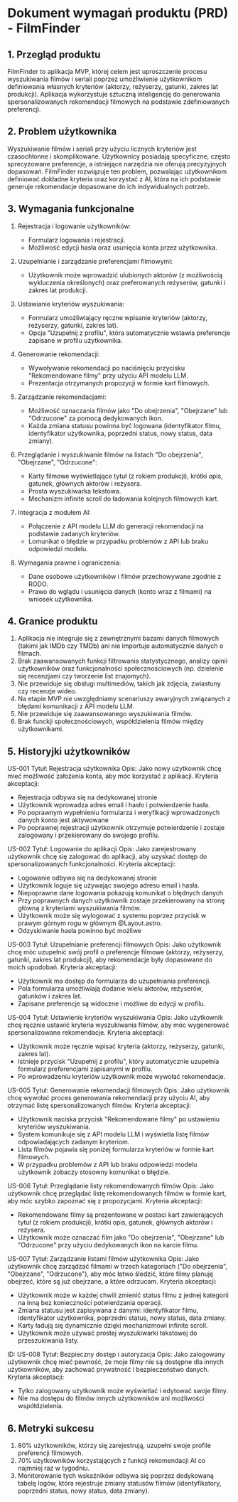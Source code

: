 # Dokument wymagań produktu (PRD) - FilmFinder

## 1. Przegląd produktu

FilmFinder to aplikacja MVP, której celem jest uproszczenie procesu wyszukiwania filmów i seriali poprzez umożliwienie użytkownikom definiowania własnych kryteriów (aktorzy, reżyserzy, gatunki, zakres lat produkcji). Aplikacja wykorzystuje sztuczną inteligencję do generowania spersonalizowanych rekomendacji filmowych na podstawie zdefiniowanych preferencji.

## 2. Problem użytkownika

Wyszukiwanie filmów i seriali przy użyciu licznych kryteriów jest czasochłonne i skomplikowane. Użytkownicy posiadają specyficzne, często sprecyzowane preferencje, a istniejące narzędzia nie oferują precyzyjnych dopasowań. FilmFinder rozwiązuje ten problem, pozwalając użytkownikom definiować dokładne kryteria oraz korzystać z AI, która na ich podstawie generuje rekomendacje dopasowane do ich indywidualnych potrzeb.

## 3. Wymagania funkcjonalne

1. Rejestracja i logowanie użytkowników:

   - Formularz logowania i rejestracji.
   - Możliwość edycji hasła oraz usunięcia konta przez użytkownika.

2. Uzupełnianie i zarządzanie preferencjami filmowymi:

   - Użytkownik może wprowadzić ulubionych aktorów (z możliwością wykluczenia określonych) oraz preferowanych reżyserów, gatunki i zakres lat produkcji.

3. Ustawianie kryteriów wyszukiwania:

   - Formularz umożliwiający ręczne wpisanie kryteriów (aktorzy, reżyserzy, gatunki, zakres lat).
   - Opcja "Uzupełnij z profilu", która automatycznie wstawia preferencje zapisane w profilu użytkownika.

4. Generowanie rekomendacji:

   - Wywoływanie rekomendacji po naciśnięciu przycisku "Rekomendowane filmy" przy użyciu API modelu LLM.
   - Prezentacja otrzymanych propozycji w formie kart filmowych.

5. Zarządzanie rekomendacjami:

   - Możliwość oznaczania filmów jako "Do obejrzenia", "Obejrzane" lub "Odrzucone" za pomocą dedykowanych ikon.
   - Każda zmiana statusu powinna być logowana (identyfikator filmu, identyfikator użytkownika, poprzedni status, nowy status, data zmiany).

6. Przeglądanie i wyszukiwanie filmów na listach "Do obejrzenia", "Obejrzane", "Odrzucone":

   - Karty filmowe wyświetlające tytuł (z rokiem produkcji), krótki opis, gatunek, głównych aktorów i reżysera.
   - Prosta wyszukiwarka tekstowa.
   - Mechanizm infinite scroll do ładowania kolejnych filmowych kart.

7. Integracja z modułem AI:

   - Połączenie z API modelu LLM do generacji rekomendacji na podstawie zadanych kryteriów.
   - Lomunikat o błędzie w przypadku problemów z API lub braku odpowiedzi modelu.

8. Wymagania prawne i ograniczenia:
   - Dane osobowe użytkowników i filmów przechowywane zgodnie z RODO.
   - Prawo do wglądu i usunięcia danych (konto wraz z filmami) na wniosek użytkownika.

## 4. Granice produktu

1. Aplikacja nie integruje się z zewnętrznymi bazami danych filmowych (takimi jak IMDb czy TMDb) ani nie importuje automatycznie danych o filmach.
2. Brak zaawansowanych funkcji filtrowania statystycznego, analizy opinii użytkowników oraz funkcjonalności społecznościowych (np. dzielenie się recenzjami czy tworzenie list znajomych).
3. Nie przewiduje się obsługi multimediów, takich jak zdjęcia, zwiastuny czy recenzje wideo.
4. Na etapie MVP nie uwzględniamy scenariuszy awaryjnych związanych z błędami komunikacji z API modelu LLM.
5. Nie przewiduje się zaawansowanego wyszukiwania filmów.
6. Brak funckji społecznościowych, współdzielenia filmów między użytkownikami.

## 5. Historyjki użytkowników

US-001
Tytuł: Rejestracja użytkownika
Opis: Jako nowy użytkownik chcę mieć możliwość założenia konta, aby móc korzystać z aplikacji.
Kryteria akceptacji:

- Rejestracja odbywa się na dedykowanej stronie
- Użytkownik wprowadza adres email i hasło i potwierdzenie hasła.
- Po poprawnym wypełnieniu formularza i weryfikacji wprowadzonych danych konto jest aktywowane
- Po poprawnej rejestracji użytkownik otrzymuje potwierdzenie i zostaje zalogowany i przekierowany do swojego profilu.

US-002
Tytuł: Logowanie do aplikacji
Opis: Jako zarejestrowany użytkownik chcę się zalogować do aplikacji, aby uzyskać dostęp do spersonalizowanych funkcjonalności.
Kryteria akceptacji:

- Logowanie odbywa się na dedykowanej stronie
- Użytkownik loguje się używając swojego adresu email i hasła.
- Niepoprawne dane logowania pokazują komunikat o błędnych danych
- Przy poprawnych danych użytkownik zostaje przekierowany na stronę główną z kryteriami wyszukiwania filmów.
- Użytkownik może się wylogować z systemu poprzez przycisk w prawym górnym rogu w głównym @Layout.astro.
- Odzyskiwanie hasła powinno być możliwe

US-003
Tytuł: Uzupełnianie preferencji filmowych
Opis: Jako użytkownik chcę móc uzupełnić swój profil o preferencje filmowe (aktorzy, reżyserzy, gatunki, zakres lat produkcji), aby rekomendacje były dopasowane do moich upodobań.
Kryteria akceptacji:

- Użytkownik ma dostęp do formularza do uzupełniania preferencji.
- Pola formularza umożliwiają dodanie wielu aktorów, reżyserów, gatunków i zakres lat.
- Zapisane preferencje są widoczne i możliwe do edycji w profilu.

US-004
Tytuł: Ustawienie kryteriów wyszukiwania
Opis: Jako użytkownik chcę ręcznie ustawić kryteria wyszukiwania filmów, aby móc wygenerować spersonalizowane rekomendacje.
Kryteria akceptacji:

- Użytkownik może ręcznie wpisać kryteria (aktorzy, reżyserzy, gatunki, zakres lat).
- Istnieje przycisk "Uzupełnij z profilu", który automatycznie uzupełnia formularz preferencjami zapisanymi w profilu.
- Po wprowadzeniu kryteriów użytkownik może wywołać rekomendacje.

US-005
Tytuł: Generowanie rekomendacji filmowych
Opis: Jako użytkownik chcę wywołać proces generowania rekomendacji przy użyciu AI, aby otrzymać listę spersonalizowanych filmów.
Kryteria akceptacji:

- Użytkownik naciska przycisk "Rekomendowane filmy" po ustawieniu kryteriów wyszukiwania.
- System komunikuje się z API modelu LLM i wyświetla listę filmów odpowiadających zadanym kryteriom.
- Lista filmów pojawia się poniżej formularza kryteriów w formie kart filmowych.
- W przypadku problemów z API lub braku odpowiedzi modelu użytkownik zobaczy stosowny komunikat o błędzie.

US-006
Tytuł: Przeglądanie listy rekomendowanych filmów
Opis: Jako użytkownik chcę przeglądać listę rekomendowanych filmów w formie kart, aby móc szybko zapoznać się z propozycjami.
Kryteria akceptacji:

- Rekomendowane filmy są prezentowane w postaci kart zawierających tytuł (z rokiem produkcji), krótki opis, gatunek, głównych aktorów i reżysera.
- Użytkownik może oznaczać film jako "Do obejrzenia", "Obejrzane" lub "Odrzucone" przy użyciu dedykowanych ikon na karcie filmu.

US-007
Tytuł: Zarządzanie listami filmów użytkownika
Opis: Jako użytkownik chcę zarządzać filmami w trzech kategoriach ("Do obejrzenia", "Obejrzane", "Odrzucone"), aby móc łatwo śledzić, które filmy planuję obejrzeć, które są już obejrzane, a które odrzucam.
Kryteria akceptacji:

- Użytkownik może w każdej chwili zmienić status filmu z jednej kategorii na inną bez konieczności potwierdzania operacji.
- Zmiana statusu jest zapisywana z danymi: identyfikator filmu, identyfikator użytkownika, poprzedni status, nowy status, data zmiany.
- Karty ładują się dynamicznie dzięki mechanizmowi infinite scroll.
- Użytkownik może używać prostej wyszukiwarki tekstowej do przeszukiwania listy.

ID: US-008
Tytuł: Bezpieczny dostęp i autoryzacja
Opis: Jako zalogowany użytkownik chcę mieć pewność, że moje filmy nie są dostępne dla innych użytkowników, aby zachować prywatność i bezpieczeństwo danych.
Kryteria akceptacji:

- Tylko zalogowany użytkownik może wyświetlać i edytować swoje filmy.
- Nie ma dostępu do filmów innych użytkowników ani możliwości współdzielenia.

## 6. Metryki sukcesu

1. 80% użytkowników, którzy się zarejestrują, uzupełni swoje profile preferencji filmowych.
2. 70% użytkowników korzystających z funkcji rekomendacji AI co najmniej raz w tygodniu.
3. Monitorowanie tych wskaźników odbywa się poprzez dedykowaną tabelę logów, która rejestruje zmiany statusów filmów (identyfikatory, poprzedni status, nowy status, data zmiany).
